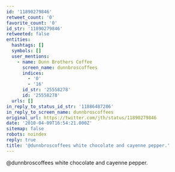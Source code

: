 ```yaml
---
id: '11890279846'
retweet_count: '0'
favorite_count: '0'
id_str: '11890279846'
retweeted: false
entities:
  hashtags: []
  symbols: []
  user_mentions:
    - name: Dunn Brothers Coffee
      screen_name: dunnbroscoffees
      indices:
        - '0'
        - '16'
      id_str: '25558278'
      id: '25558278'
  urls: []
in_reply_to_status_id_str: '11886487286'
in_reply_to_screen_name: dunnbroscoffees
original_url: https://twitter.com/jth/status/11890279846
date: '2010-04-09T16:54:21.000Z'
sitemap: false
robots: noindex
reply: true
title: '@dunnbroscoffees white chocolate and cayenne pepper.'
---
```


@dunnbroscoffees white chocolate and cayenne pepper.